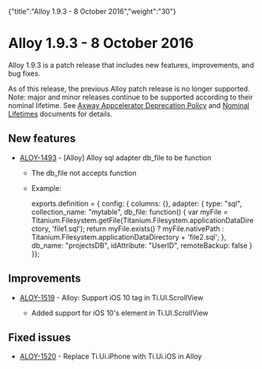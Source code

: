 {"title":"Alloy 1.9.3 - 8 October 2016","weight":"30"} 

# Alloy 1.9.3 - 8 October 2016

Alloy 1.9.3 is a patch release that includes new features, improvements, and bug fixes.

As of this release, the previous Alloy patch release is no longer supported. Note: major and minor releases continue to be supported according to their nominal lifetime. See [Axway Appcelerator Deprecation Policy](/docs/appc/AMPLIFY_Appcelerator_Services_Overview/Axway_Appcelerator_Deprecation_Policy/) and [Nominal Lifetimes](/docs/appc/AMPLIFY_Appcelerator_Services_Overview/Axway_Appcelerator_Product_Lifecycle/#NominalLifetimes) documents for details.

## New features

*   [ALOY-1493](https://jira.appcelerator.org/browse/ALOY-1493) - \[Alloy\] Alloy sql adapter db\_file to be function
    
    *   The db\_file not accepts function
        
    *   Example:
        
        exports.definition = {  config: {  columns: {},  adapter: {  type: "sql",  collection\_name: "mytable",  db\_file: function() {  var myFile = Titanium.Filesystem.getFile(Titanium.Filesystem.applicationDataDirectory, 'file1.sql');  return myFile.exists() ? myFile.nativePath : Titanium.Filesystem.applicationDataDirectory + 'file2.sql';  },  db\_name: "projectsDB",  idAttribute: "UserID",  remoteBackup: false  }  }};
        

## Improvements

*   [ALOY-1519](https://jira.appcelerator.org/browse/ALOY-1519) - Alloy: Support iOS 10 <RefreshControl> tag in Ti.UI.ScrollView
    
    *   Added support for iOS 10's <RefreshControl> element in Ti.UI.ScrollView
        

## Fixed issues

*   [ALOY-1520](https://jira.appcelerator.org/browse/ALOY-1520) - Replace Ti.Ui.iPhone with Ti.Ui.iOS in Alloy